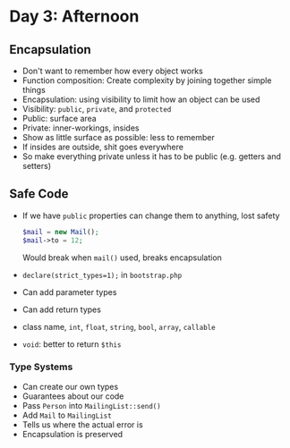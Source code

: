 # Day 3: Afternoon

## Encapsulation

- Don't want to remember how every object works
- Function composition: Create complexity by joining together simple things
- Encapsulation: using visibility to limit how an object can be used
- Visibility: `public`, `private`, and `protected`
- Public: surface area
- Private: inner-workings, insides
- Show as little surface as possible: less to remember
- If insides are outside, shit goes everywhere
- So make everything private unless it has to be public (e.g. getters and setters)


## Safe Code

- If we have `public` properties can change them to anything, lost safety

    ```php
    $mail = new Mail();
    $mail->to = 12;
    ```

    Would break when `mail()` used, breaks encapsulation

- `declare(strict_types=1);` in `bootstrap.php`
- Can add parameter types
- Can add return types
- class name, `int`, `float`, `string`, `bool`, `array`, `callable`
- `void`: better to return `$this`


### Type Systems

- Can create our own types
- Guarantees about our code
- Pass `Person` into `MailingList::send()`
- Add `Mail` to `MailingList`
- Tells us where the actual error is
- Encapsulation is preserved
